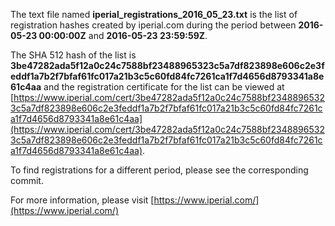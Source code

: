The text file named **iperial_registrations_2016_05_23.txt** is the list of registration hashes created by iperial.com during the period between **2016-05-23 00:00:00Z** and **2016-05-23 23:59:59Z**.

The SHA 512 hash of the list is **3be47282ada5f12a0c24c7588bf23488965323c5a7df823898e606c2e3feddf1a7b2f7bfaf61fc017a21b3c5c60fd84fc7261ca1f7d4656d8793341a8e61c4aa** and the registration certificate for the list can be viewed at [https://www.iperial.com/cert/3be47282ada5f12a0c24c7588bf23488965323c5a7df823898e606c2e3feddf1a7b2f7bfaf61fc017a21b3c5c60fd84fc7261ca1f7d4656d8793341a8e61c4aa](https://www.iperial.com/cert/3be47282ada5f12a0c24c7588bf23488965323c5a7df823898e606c2e3feddf1a7b2f7bfaf61fc017a21b3c5c60fd84fc7261ca1f7d4656d8793341a8e61c4aa).

To find registrations for a different period, please see the corresponding commit.

For more information, please visit [https://www.iperial.com/](https://www.iperial.com/)
